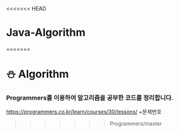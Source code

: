 <<<<<<< HEAD
# Java-Algorithm
=======

# ⛄ Algorithm

 ### Programmers를 이용하여 알고리즘을 공부한 코드를 정리합니다. 

https://programmers.co.kr/learn/courses/30/lessons/              +문제번호
>>>>>>> Programmers/master
